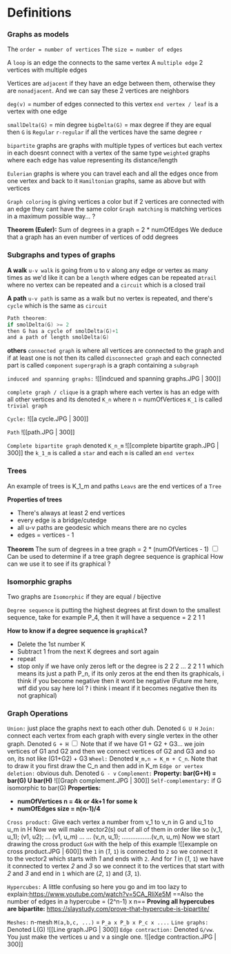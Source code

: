# Definitions
### Graphs as models
The `order = number of vertices`
The `size = number of edges`

A `loop` is an edge the connects to the same vertex
A `multiple edge` 2 vertices with multiple edges

Vertices are `adjacent` if they have an edge between them, otherwise they are `nonadjacent`. And we can say these 2 vertices are neighbors

`deg(v)` = number of edges connected to this vertex
`end vertex / leaf` is a vertex with one edge

`smallDelta(G)` = min degree
`bigDelta(G)` = max degree
if they are equal then `G` is `Regular`
`r-regular` if all the vertices have the same degree `r`

`bipartite` graphs are graphs with multiple types of vertices but each vertex in each doesnt connect with a vertex of the same type
`weighted` graphs where each edge has value representing its distance/length

`Eulerian` graphs is where you can travel each and all the edges once from one vertex and back to it
`Hamiltonian` graphs, same as above but with vertices

`Graph coloring` is giving vertices a color but if 2 vertices are connected with an edge they cant have the same color
`Graph matching` is matching vertices in a maximum possible way... ?

**Theorem (Euler):**
Sum of degrees in a graph = 2 * numOfEdges
We deduce that a graph has an even number of vertices of odd degrees

### Subgraphs and types of graphs
**A walk**
`u-v walk` is going from u to v along any edge or vertex as many times as we'd like
it can be a `length` where edges can be repeated
a`trail` where no vertex can be repeated
and a `circuit` which is a closed trail

**A path**
`u-v path` is same as a walk but no vertex is repeated, and there's `cycle` which is the same as `circuit`
```c
Path theorem: 
if smolDelta(G) >= 2 
then G has a cycle of smolDelta(G)+1 
and a path of length smolDelta(G)
```

**others**
`connected graph` is where all vertices are connected to the graph and if at least one is not then its called `disconnected graph` and each connected part is called `component` 
`supergraph` is a graph containing a `subgraph`

`induced and spanning graphs:`
![[indcued and spanning graphs.JPG | 300]]

`complete graph / clique` is a graph where each vertex is has an edge with all other vertices and its denoted `K_n` where n = numOfVertices
`K_1` is called `trivial graph`

`Cycle:`
![[a cycle.JPG | 300]]

`Path`
![[path.JPG | 300]]

`Complete bipartite graph`
denoted `K_n_m`
![[complete bipartite graph.JPG | 300]]
the `k_1_m` is called a `star` and each `m` is called an `end vertex`
### Trees
An example of trees is K_1_m and paths 
`Leavs` are the end vertices of a `Tree`

**Properties of trees**
- There's always at least 2 end vertices
- every edge is a bridge/cutedge
- all u-v paths are geodesic which means there are no cycles
- edges = vertices - 1

**Theorem**
The sum of degrees in a tree graph = 2 * (numOfVertices - 1)
<label class="ob-comment" title="" style="">  <input type="checkbox"> <span style=""> Can be used to determine if a tree graph degree sequence is graphical </span>How can we use it to see if its graphical ?</label>

### Isomorphic graphs

Two graphs are `Isomorphic` if they are equal / bijective

`Degree sequence` is putting the highest degrees at first down to the smallest sequence, take for example P_4, then it will have a sequence = 2 2 1 1

**How to know if a degree sequence is `graphical`?**
- Delete the 1st number K
- Subtract 1 from the next K degrees and sort again
- repeat
- stop only if we have only zeros left or the degree is 2 2 2 ... 2 2 1 1 which means its just a path P_n, if its only zeros at the end then its graphicals, i think if you become negative then it wont be negative (Future me here, wtf did you say here lol ? i think i meant if it becomes negative then its not graphical)

### Graph Operations
`Union:` just place the graphs next to each other duh. Denoted `G U H`
`Join:` connect each vertex from each graph with every single vertex in the other graph. Denoted `G + H`
<label class="ob-comment" title="" style="">  <input type="checkbox"> <span style=""> Note that if we have G1 + G2 + G3... we join vertices of G1 and G2 and then we connect vertices of G2 and G3 and so on, its not like (G1+G2) + G3 </span></label>
`Wheel:` Denoted `W_m,n = K_m + C_n`. Note that to draw it you first draw the C_n and then add in K_m
`Edge or vertex deletion:` obvious duh. Denoted `G - v`
`Complement:` **Property: bar(G+H) = bar(G) U bar(H)**
![[Graph complement.JPG | 300]]
`Self-complementary:` 
if G isomorphic to bar(G)
**Properties:**
- **numOfVertices n = 4k or 4k+1 for some k**
- **numOfEdges size = n(n-1)/4**

`Cross product:`
Give each vertex a number from v_1 to v_n in G and u_1 to u_m in H
Now we will make vector2(s) out of all of them in order like so
(v_1, u_1); (v1, u2); ... (v1, u_m)
...								         ...
(v_n, u_1); .................(v_n, u_m)
Now we start drawing the cross product `GxH` with the help of this example
![[example on cross product.JPG | 600]]
the `1` in (*1*, `1`) is connected to `2` so we connect it to the vector2 which starts with *1* and ends with `2`.
And for *1* in (*1*, `1`) we have it connected to vertex *2* and *3* so we connect it to the vertices that start with *2* and *3* and end in `1` which are (*2*, `1`) and (*3*, `1`).

`Hypercubes:` 
A little confusing so here you go and im too lazy to explain:https://www.youtube.com/watch?v=5CA_RliXe5M
==Also the number of edges in a hypercube = (2^n-1) x n==
**Proving all hypercubes are bipartite:**
https://slaystudy.com/prove-that-hypercube-is-bipartite/

`Meshes:` n-mesh `M(a,b,c, ...)` = `P_a x P_b x P_c x ....`
`Line graphs:` Denoted L(G)
![[Line graph.JPG | 300]]
`Edge contraction:` Denoted `G/vw`. You just make the vertices u and v a single one.
![[edge contraction.JPG | 300]]